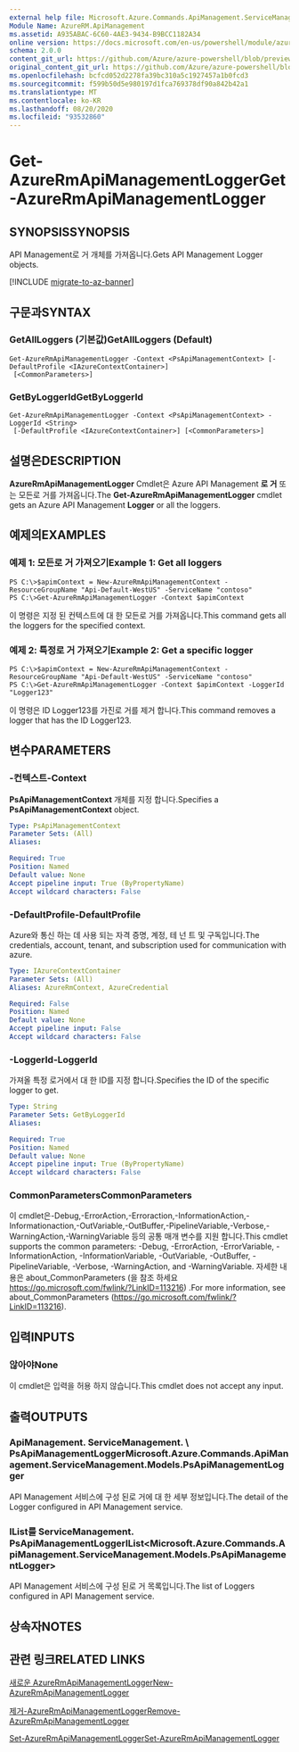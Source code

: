 ```yaml
---
external help file: Microsoft.Azure.Commands.ApiManagement.ServiceManagement.dll-Help.xml
Module Name: AzureRM.ApiManagement
ms.assetid: A935ABAC-6C60-4AE3-9434-B9BCC1182A34
online version: https://docs.microsoft.com/en-us/powershell/module/azurerm.apimanagement/get-azurermapimanagementlogger
schema: 2.0.0
content_git_url: https://github.com/Azure/azure-powershell/blob/preview/src/ResourceManager/ApiManagement/Commands.ApiManagement/help/Get-AzureRmApiManagementLogger.md
original_content_git_url: https://github.com/Azure/azure-powershell/blob/preview/src/ResourceManager/ApiManagement/Commands.ApiManagement/help/Get-AzureRmApiManagementLogger.md
ms.openlocfilehash: bcfcd052d2278fa39bc310a5c1927457a1b0fcd3
ms.sourcegitcommit: f599b50d5e980197d1fca769378df90a842b42a1
ms.translationtype: MT
ms.contentlocale: ko-KR
ms.lasthandoff: 08/20/2020
ms.locfileid: "93532860"
---
```

# <span data-ttu-id="3e6fd-101">Get-AzureRmApiManagementLogger</span><span class="sxs-lookup"><span data-stu-id="3e6fd-101">Get-AzureRmApiManagementLogger</span></span>

## <span data-ttu-id="3e6fd-102">SYNOPSIS</span><span class="sxs-lookup"><span data-stu-id="3e6fd-102">SYNOPSIS</span></span>
<span data-ttu-id="3e6fd-103">API Management로 거 개체를 가져옵니다.</span><span class="sxs-lookup"><span data-stu-id="3e6fd-103">Gets API Management Logger objects.</span></span>

[!INCLUDE [migrate-to-az-banner](../../includes/migrate-to-az-banner.md)]

## <span data-ttu-id="3e6fd-104">구문과</span><span class="sxs-lookup"><span data-stu-id="3e6fd-104">SYNTAX</span></span>

### <span data-ttu-id="3e6fd-105">GetAllLoggers (기본값)</span><span class="sxs-lookup"><span data-stu-id="3e6fd-105">GetAllLoggers (Default)</span></span>
```
Get-AzureRmApiManagementLogger -Context <PsApiManagementContext> [-DefaultProfile <IAzureContextContainer>]
 [<CommonParameters>]
```

### <span data-ttu-id="3e6fd-106">GetByLoggerId</span><span class="sxs-lookup"><span data-stu-id="3e6fd-106">GetByLoggerId</span></span>
```
Get-AzureRmApiManagementLogger -Context <PsApiManagementContext> -LoggerId <String>
 [-DefaultProfile <IAzureContextContainer>] [<CommonParameters>]
```

## <span data-ttu-id="3e6fd-107">설명은</span><span class="sxs-lookup"><span data-stu-id="3e6fd-107">DESCRIPTION</span></span>
<span data-ttu-id="3e6fd-108">**AzureRmApiManagementLogger** Cmdlet은 Azure API Management **로 거** 또는 모든로 거를 가져옵니다.</span><span class="sxs-lookup"><span data-stu-id="3e6fd-108">The **Get-AzureRmApiManagementLogger** cmdlet gets an Azure API Management **Logger** or all the loggers.</span></span>

## <span data-ttu-id="3e6fd-109">예제의</span><span class="sxs-lookup"><span data-stu-id="3e6fd-109">EXAMPLES</span></span>

### <span data-ttu-id="3e6fd-110">예제 1: 모든로 거 가져오기</span><span class="sxs-lookup"><span data-stu-id="3e6fd-110">Example 1: Get all loggers</span></span>
```
PS C:\>$apimContext = New-AzureRmApiManagementContext -ResourceGroupName "Api-Default-WestUS" -ServiceName "contoso"
PS C:\>Get-AzureRmApiManagementLogger -Context $apimContext
```

<span data-ttu-id="3e6fd-111">이 명령은 지정 된 컨텍스트에 대 한 모든로 거를 가져옵니다.</span><span class="sxs-lookup"><span data-stu-id="3e6fd-111">This command gets all the loggers for the specified context.</span></span>

### <span data-ttu-id="3e6fd-112">예제 2: 특정로 거 가져오기</span><span class="sxs-lookup"><span data-stu-id="3e6fd-112">Example 2: Get a specific logger</span></span>
```
PS C:\>$apimContext = New-AzureRmApiManagementContext -ResourceGroupName "Api-Default-WestUS" -ServiceName "contoso"
PS C:\>Get-AzureRmApiManagementLogger -Context $apimContext -LoggerId "Logger123"
```

<span data-ttu-id="3e6fd-113">이 명령은 ID Logger123를 가진로 거를 제거 합니다.</span><span class="sxs-lookup"><span data-stu-id="3e6fd-113">This command removes a logger that has the ID Logger123.</span></span>

## <span data-ttu-id="3e6fd-114">변수</span><span class="sxs-lookup"><span data-stu-id="3e6fd-114">PARAMETERS</span></span>

### <span data-ttu-id="3e6fd-115">-컨텍스트</span><span class="sxs-lookup"><span data-stu-id="3e6fd-115">-Context</span></span>
<span data-ttu-id="3e6fd-116">**PsApiManagementContext** 개체를 지정 합니다.</span><span class="sxs-lookup"><span data-stu-id="3e6fd-116">Specifies a **PsApiManagementContext** object.</span></span>

```yaml
Type: PsApiManagementContext
Parameter Sets: (All)
Aliases: 

Required: True
Position: Named
Default value: None
Accept pipeline input: True (ByPropertyName)
Accept wildcard characters: False
```

### <span data-ttu-id="3e6fd-117">-DefaultProfile</span><span class="sxs-lookup"><span data-stu-id="3e6fd-117">-DefaultProfile</span></span>
<span data-ttu-id="3e6fd-118">Azure와 통신 하는 데 사용 되는 자격 증명, 계정, 테 넌 트 및 구독입니다.</span><span class="sxs-lookup"><span data-stu-id="3e6fd-118">The credentials, account, tenant, and subscription used for communication with azure.</span></span>
 
```yaml
Type: IAzureContextContainer
Parameter Sets: (All)
Aliases: AzureRmContext, AzureCredential

Required: False
Position: Named
Default value: None
Accept pipeline input: False
Accept wildcard characters: False
```

### <span data-ttu-id="3e6fd-119">-LoggerId</span><span class="sxs-lookup"><span data-stu-id="3e6fd-119">-LoggerId</span></span>
<span data-ttu-id="3e6fd-120">가져올 특정 로거에서 대 한 ID를 지정 합니다.</span><span class="sxs-lookup"><span data-stu-id="3e6fd-120">Specifies the ID of the specific logger to get.</span></span>

```yaml
Type: String
Parameter Sets: GetByLoggerId
Aliases: 

Required: True
Position: Named
Default value: None
Accept pipeline input: True (ByPropertyName)
Accept wildcard characters: False
```

### <span data-ttu-id="3e6fd-121">CommonParameters</span><span class="sxs-lookup"><span data-stu-id="3e6fd-121">CommonParameters</span></span>
<span data-ttu-id="3e6fd-122">이 cmdlet은-Debug,-ErrorAction,-Erroraction,-InformationAction,-Informationaction,-OutVariable,-OutBuffer,-PipelineVariable,-Verbose,-WarningAction,-WarningVariable 등의 공통 매개 변수를 지원 합니다.</span><span class="sxs-lookup"><span data-stu-id="3e6fd-122">This cmdlet supports the common parameters: -Debug, -ErrorAction, -ErrorVariable, -InformationAction, -InformationVariable, -OutVariable, -OutBuffer, -PipelineVariable, -Verbose, -WarningAction, and -WarningVariable.</span></span> <span data-ttu-id="3e6fd-123">자세한 내용은 about_CommonParameters (을 참조 하세요 https://go.microsoft.com/fwlink/?LinkID=113216) .</span><span class="sxs-lookup"><span data-stu-id="3e6fd-123">For more information, see about_CommonParameters (https://go.microsoft.com/fwlink/?LinkID=113216).</span></span>

## <span data-ttu-id="3e6fd-124">입력</span><span class="sxs-lookup"><span data-stu-id="3e6fd-124">INPUTS</span></span>

### <span data-ttu-id="3e6fd-125">않아야</span><span class="sxs-lookup"><span data-stu-id="3e6fd-125">None</span></span>
<span data-ttu-id="3e6fd-126">이 cmdlet은 입력을 허용 하지 않습니다.</span><span class="sxs-lookup"><span data-stu-id="3e6fd-126">This cmdlet does not accept any input.</span></span>

## <span data-ttu-id="3e6fd-127">출력</span><span class="sxs-lookup"><span data-stu-id="3e6fd-127">OUTPUTS</span></span>

### <span data-ttu-id="3e6fd-128">ApiManagement. ServiceManagement. \ PsApiManagementLogger</span><span class="sxs-lookup"><span data-stu-id="3e6fd-128">Microsoft.Azure.Commands.ApiManagement.ServiceManagement.Models.PsApiManagementLogger</span></span>
<span data-ttu-id="3e6fd-129">API Management 서비스에 구성 된로 거에 대 한 세부 정보입니다.</span><span class="sxs-lookup"><span data-stu-id="3e6fd-129">The detail of the Logger configured in API Management service.</span></span>

### <span data-ttu-id="3e6fd-130">IList를<ApiManagement> ServiceManagement. PsApiManagementLogger</span><span class="sxs-lookup"><span data-stu-id="3e6fd-130">IList<Microsoft.Azure.Commands.ApiManagement.ServiceManagement.Models.PsApiManagementLogger></span></span>
<span data-ttu-id="3e6fd-131">API Management 서비스에 구성 된로 거 목록입니다.</span><span class="sxs-lookup"><span data-stu-id="3e6fd-131">The list of Loggers configured in API Management service.</span></span>

## <span data-ttu-id="3e6fd-132">상속자</span><span class="sxs-lookup"><span data-stu-id="3e6fd-132">NOTES</span></span>

## <span data-ttu-id="3e6fd-133">관련 링크</span><span class="sxs-lookup"><span data-stu-id="3e6fd-133">RELATED LINKS</span></span>

[<span data-ttu-id="3e6fd-134">새로운 AzureRmApiManagementLogger</span><span class="sxs-lookup"><span data-stu-id="3e6fd-134">New-AzureRmApiManagementLogger</span></span>](./New-AzureRmApiManagementLogger.md)

[<span data-ttu-id="3e6fd-135">제거-AzureRmApiManagementLogger</span><span class="sxs-lookup"><span data-stu-id="3e6fd-135">Remove-AzureRmApiManagementLogger</span></span>](./Remove-AzureRmApiManagementLogger.md)

[<span data-ttu-id="3e6fd-136">Set-AzureRmApiManagementLogger</span><span class="sxs-lookup"><span data-stu-id="3e6fd-136">Set-AzureRmApiManagementLogger</span></span>](./Set-AzureRmApiManagementLogger.md)


